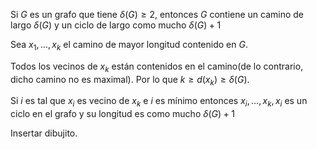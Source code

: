 Si $G$ es un grafo que tiene $\delta(G) \geq 2$, entonces $G$ contiene un camino de largo $\delta(G)$ y un ciclo de largo como mucho $\delta(G)+1$

Sea $x_1,\dots,x_k$ el camino de mayor longitud contenido en $G$.

Todos los vecinos de $x_k$ están contenidos en el camino(de lo contrario, dicho camino no es maximal). Por lo que $k \geq d(x_k) \geq \delta(G)$.

Si $i$ es tal que $x_i$ es vecino de $x_k$ e $i$ es mínimo entonces $x_i,\dots,x_k,x_i$ es un ciclo en el grafo y su longitud es como mucho $\delta(G)+1$

Insertar dibujito.